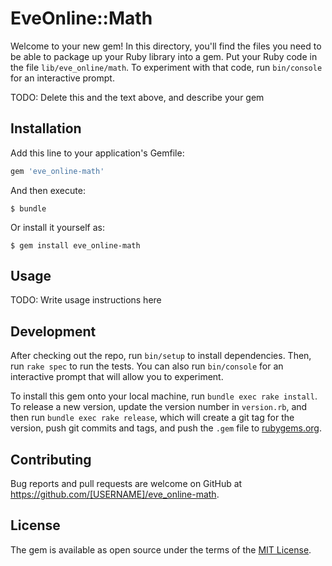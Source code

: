 # EveOnline::Math

Welcome to your new gem! In this directory, you'll find the files you need to be able to package up your Ruby library into a gem. Put your Ruby code in the file `lib/eve_online/math`. To experiment with that code, run `bin/console` for an interactive prompt.

TODO: Delete this and the text above, and describe your gem

## Installation

Add this line to your application's Gemfile:

```ruby
gem 'eve_online-math'
```

And then execute:

    $ bundle

Or install it yourself as:

    $ gem install eve_online-math

## Usage

TODO: Write usage instructions here

## Development

After checking out the repo, run `bin/setup` to install dependencies. Then, run `rake spec` to run the tests. You can also run `bin/console` for an interactive prompt that will allow you to experiment.

To install this gem onto your local machine, run `bundle exec rake install`. To release a new version, update the version number in `version.rb`, and then run `bundle exec rake release`, which will create a git tag for the version, push git commits and tags, and push the `.gem` file to [rubygems.org](https://rubygems.org).

## Contributing

Bug reports and pull requests are welcome on GitHub at https://github.com/[USERNAME]/eve_online-math.

## License

The gem is available as open source under the terms of the [MIT License](https://opensource.org/licenses/MIT).
